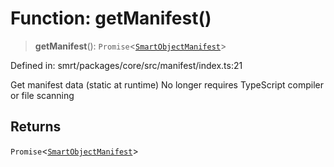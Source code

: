 # Function: getManifest()

> **getManifest**(): `Promise`\<[`SmartObjectManifest`](../interfaces/SmartObjectManifest.md)\>

Defined in: smrt/packages/core/src/manifest/index.ts:21

Get manifest data (static at runtime)
No longer requires TypeScript compiler or file scanning

## Returns

`Promise`\<[`SmartObjectManifest`](../interfaces/SmartObjectManifest.md)\>
